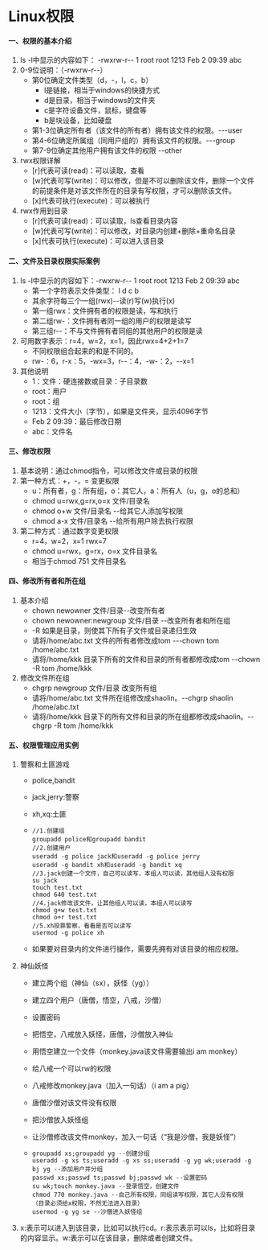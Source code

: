 # Linux权限



#### 一、权限的基本介绍

1. ls -l中显示的内容如下： -rwxrw-r-- 1 root root 1213 Feb 2 09:39 abc
2. 0-9位说明：（-rwxrw-r--）
   - 第0位确定文件类型（d，-，l，c，b）
     - l是链接，相当于windows的快捷方式
     - d是目录，相当于windows的文件夹
     - c是字符设备文件，鼠标，键盘等
     - b是块设备，比如硬盘
   - 第1-3位确定所有者（该文件的所有者）拥有该文件的权限。---user
   - 第4-6位确定所属组（同用户组的）拥有该文件的权限。---group
   - 第7-9位确定其他用户拥有该文件的权限 --other 
3. rwx权限详解
   - [r]代表可读(read)：可以读取，查看
   - [w]代表可写(write)：可以修改，但是不可以删除该文件，删除一个文件的前提条件是对该文件所在的目录有写权限，才可以删除该文件。
   - [x]代表可执行(execute)：可以被执行
4. rwx作用到目录
   - [r]代表可读(read)：可以读取，ls查看目录内容
   - [w]代表可写(write)：可以修改，对目录内创建+删除+重命名目录
   - [x]代表可执行(execute)：可以进入该目录

#### 二、文件及目录权限实际案例

1. ls -l中显示的内容如下：-rwxrw-r-- 1 root root 1213 Feb 2 09:39 abc
   - 第一个字符表示文件类型： l d c b
   - 其余字符每三个一组(rwx)--读(r)写(w)执行(x)
   - 第一组rwx：文件拥有者的权限是读，写和执行
   - 第二组rw-：文件拥有者同一组的用户的权限是读写
   - 第三组r--：不与文件拥有者同组的其他用户的权限是读
2. 可用数字表示：r=4，w=2，x=1，因此rwx=4+2+1=7
   - 不同权限组合起来的和是不同的。
   - rw-：6，r-x：5，-wx=3，r--：4，-w-：2，--x=1
3. 其他说明
   - 1：文件：硬连接数或目录：子目录数
   - root：用户
   - root：组
   - 1213：文件大小（字节），如果是文件夹，显示4096字节
   - Feb 2 09:39：最后修改日期
   - abc：文件名

#### 三、修改权限

1. 基本说明：通过chmod指令，可以修改文件或目录的权限
2. 第一种方式：+，-，= 变更权限
   - u：所有者，g：所有组，o：其它人，a：所有人（u，g，o的总和）
   - chmod u=rwx,g=rx,o=x 文件/目录名
   - chmod o+w 文件/目录名 --给其它人添加写权限
   - chmod a-x 文件/目录名 --给所有用户除去执行权限
3. 第二种方式：通过数字变更权限
   - r=4，w=2，x=1    rwx=7
   - chmod u=rwx，g=rx，o=x 文件目录名
   - 相当于chmod 751 文件目录名

#### 四、修改所有者和所在组

1. 基本介绍
   - chown newowner 文件/目录--改变所有者
   - chown newowner:newgroup 文件/目录 --改变所有者和所在组
   - -R 如果是目录，则使其下所有子文件或目录递归生效
   - 请将/home/abc.txt 文件的所有者修改成tom  ---chown tom /home/abc.txt
   - 请将/home/kkk 目录下所有的文件和目录的所有者都修改成tom --chown -R tom /home/kkk
2. 修改文件所在组
   - chgrp newgroup 文件/目录 改变所有组
   - 请将/home/abc.txt 文件所在组修改成shaolin。--chgrp shaolin /home/abc.txt
   - 请将/home/kkk 目录下的所有文件和目录的所在组都修改成shaolin。--chgrp -R tom /home/kkk

#### 五、权限管理应用实例

1. 警察和土匪游戏

   - police,bandit

   - jack,jerry:警察

   - xh,xq:土匪

   - ```
     //1.创建组
     groupadd police和groupadd bandit
     //2.创建用户
     useradd -g police jack和useradd -g police jerry
     useradd -g bandit xh和useradd -g bandit xq
     //3.jack创建一个文件，自己可以读写，本组人可以读，其他组人没有权限
     su jack
     touch test.txt
     chmod 640 test.txt
     //4.jack修改该文件，让其他组人可以读，本组人可以读写
     chmod g+w test.txt
     chmod o+r test.txt
     //5.xh投靠警察，看看是否可以读写
     usermod -g police xh
     ```

   - 如果要对目录内的文件进行操作，需要先拥有对该目录的相应权限。

2. 神仙妖怪

   - 建立两个组（神仙（sx），妖怪（yg））

   - 建立四个用户（唐僧，悟空，八戒，沙僧）

   - 设置密码

   - 把悟空，八戒放入妖怪，唐僧，沙僧放入神仙

   - 用悟空建立一个文件（monkey.java该文件需要输出i am monkey）

   - 给八戒一个可以rw的权限

   - 八戒修改monkey.java（加入一句话）（i am a pig）

   - 唐僧沙僧对该文件没有权限

   - 把沙僧放入妖怪组

   - 让沙僧修改该文件monkey，加入一句话（“我是沙僧，我是妖怪”）

   - ```
     groupadd xs;groupadd yg --创建分组
     useradd -g xs ts;useradd -g xs ss;useradd -g yg wk;useradd -g bj yg --添加用户并分组
     passwd xs;passwd ts;passwd bj;passwd wk --设置密码
     su wk;touch monkey.java --登录悟空，创建文件
     chmod 770 monkey.java --自己所有权限，同组读写权限，其它人没有权限  （目录必须给x权限，不然无法进入目录）
     usermod -g yg se --沙僧进入妖怪组
     ```

3. x:表示可以进入到该目录，比如可以执行cd。r:表示表示可以ls，比如将目录的内容显示。w:表示可以在该目录，删除或者创建文件。





